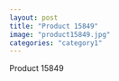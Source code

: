 ```yaml
---
layout: post
title: "Product 15849"
image: "product15849.jpg"
categories: "category1"
---
```

Product 15849

